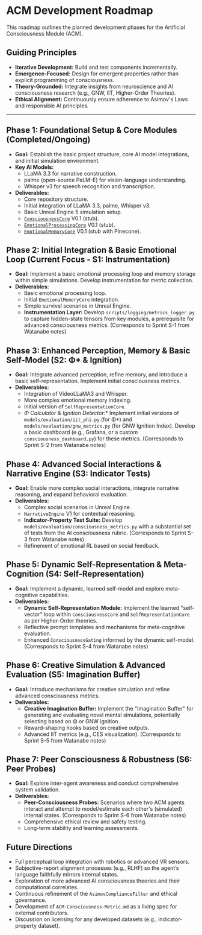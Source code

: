 # ACM Development Roadmap

This roadmap outlines the planned development phases for the Artificial Consciousness Module (ACM).

## Guiding Principles

- **Iterative Development:** Build and test components incrementally.
- **Emergence-Focused:** Design for emergent properties rather than explicit programming of consciousness.
- **Theory-Grounded:** Integrate insights from neuroscience and AI consciousness research (e.g., GNW, IIT, Higher-Order Theories).
- **Ethical Alignment:** Continuously ensure adherence to Asimov's Laws and responsible AI principles.

---

## Phase 1: Foundational Setup & Core Modules (Completed/Ongoing)

- **Goal:** Establish the basic project structure, core AI model integrations, and initial simulation environment.
- **Key AI Models:**
  - LLaMA 3.3 for narrative construction.
  - palme (open-source PaLM-E) for vision-language understanding.
  - Whisper v3 for speech recognition and transcription.
- **Deliverables:**
  - Core repository structure.
  - Initial integration of LLaMA 3.3, palme, Whisper v3.
  - Basic Unreal Engine 5 simulation setup.
  - [`ConsciousnessCore`](../models/core/consciousness_core.py) V0.1 (stub).
  - [`EmotionalProcessingCore`](../models/emotion/emotional_processing.py) V0.1 (stub).
  - [`EmotionalMemoryCore`](../models/memory/emotional_memory_core.py) V0.1 (stub with Pinecone).

## Phase 2: Initial Integration & Basic Emotional Loop (Current Focus - S1: Instrumentation)

- **Goal:** Implement a basic emotional processing loop and memory storage within simple simulations. Develop instrumentation for metric collection.
- **Deliverables:**
  - Basic emotional processing loop.
  - Initial `EmotionalMemoryCore` integration.
  - Simple survival scenarios in Unreal Engine.
  - **Instrumentation Layer:** Develop `scripts/logging/metrics_logger.py` to capture hidden-state tensors from key modules, a prerequisite for advanced consciousness metrics. (Corresponds to Sprint S-1 from Watanabe notes)

## Phase 3: Enhanced Perception, Memory & Basic Self-Model (S2: Φ* & Ignition)

- **Goal:** Integrate advanced perception, refine memory, and introduce a basic self-representation. Implement initial consciousness metrics.
- **Deliverables:**
  - Integration of VideoLLaMA3 and Whisper.
  - More complex emotional memory indexing.
  - Initial version of `SelfRepresentationCore`.
  - **Φ* Calculator & Ignition Detector:**
    Implement initial versions of `models/evaluation/iit_phi.py` (for Φ*) and `models/evaluation/gnw_metrics.py` (for GNW Ignition Index). Develop a basic dashboard (e.g., Grafana, or a custom `consciousness_dashboard.py`) for these metrics. (Corresponds to Sprint S-2 from Watanabe notes)

## Phase 4: Advanced Social Interactions & Narrative Engine (S3: Indicator Tests)

- **Goal:** Enable more complex social interactions, integrate narrative reasoning, and expand behavioral evaluation.
- **Deliverables:**
  - Complex social scenarios in Unreal Engine.
  - `NarrativeEngine` V1 for contextual reasoning.
  - **Indicator-Property Test Suite:** Develop `models/evaluation/consciousness_metrics.py` with a substantial set of tests from the AI consciousness rubric. (Corresponds to Sprint S-3 from Watanabe notes)
  - Refinement of emotional RL based on social feedback.

## Phase 5: Dynamic Self-Representation & Meta-Cognition (S4: Self-Representation)

- **Goal:** Implement a dynamic, learned self-model and explore meta-cognitive capabilities.
- **Deliverables:**
  - **Dynamic Self-Representation Module:** Implement the learned "self-vector" loop within `ConsciousnessCore` and `SelfRepresentationCore` as per Higher-Order theories.
  - Reflective prompt templates and mechanisms for meta-cognitive evaluation.
  - Enhanced `ConsciousnessGating` informed by the dynamic self-model. (Corresponds to Sprint S-4 from Watanabe notes)

## Phase 6: Creative Simulation & Advanced Evaluation (S5: Imagination Buffer)

- **Goal:** Introduce mechanisms for creative simulation and refine advanced consciousness metrics.
- **Deliverables:**
  - **Creative Imagination Buffer:** Implement the "Imagination Buffer" for generating and evaluating novel mental simulations, potentially selecting based on Φ or GNW ignition.
  - Reward-shaping hooks based on creative outputs.
  - Advanced IIT metrics (e.g., CES visualization). (Corresponds to Sprint S-5 from Watanabe notes)

## Phase 7: Peer Consciousness & Robustness (S6: Peer Probes)

- **Goal:** Explore inter-agent awareness and conduct comprehensive system validation.
- **Deliverables:**
  - **Peer-Consciousness Probes:** Scenarios where two ACM agents interact and attempt to model/estimate each other's (simulated) internal states. (Corresponds to Sprint S-6 from Watanabe notes)
  - Comprehensive ethical review and safety testing.
  - Long-term stability and learning assessments.

## Future Directions

- Full perceptual loop integration with robotics or advanced VR sensors.
- Subjective-report alignment processes (e.g., RLHF) so the agent’s language faithfully mirrors internal states.
- Exploration of more advanced AI consciousness theories and their computational correlates.
- Continuous refinement of the `AsimovComplianceFilter` and ethical governance.
- Development of `ACM-Consciousness-Metric.md` as a living spec for external contributors.
- Discussion on licensing for any developed datasets (e.g., indicator-property dataset).
